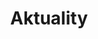 ---
layout: "pages/aktuality.njk"

title: 'Aktuality'
description: 'Aktuality z Chateau Orlice – zajímavé zprávy, pozvánky na akce a sezónní tipy pro vaše nezapomenutelné zážitky.'
permalink: 'cs/aktuality/'

eleventyNavigation:
  key: Aktuality
  order: 700


landing:
  breadcrumbsHome: Domů
  breadcrumbsCurrent: Aktuality

  heading: Zprávy & události

  mouseIconAlt: Ikona počítačové myši

  imageUrl: /assets/images/news/news.jpg
  imageAlt: Chateau Orlice z ptačího pohledu


posts:
  topper: Aktuality
  heading: Co je u nás nového


ctaPosts:
  items:
    - title: Pobytové balíčky
      url: /pobytove-balicky

      imageUrl: /assets/images/news/news.jpg
      imageAlt: Chateau Orlice z ptačího pohledu

    - title: Výlety a aktivity
      url: /vylety-aktivity

      imageUrl: /assets/images/trips/trips.jpg
      imageAlt: Zámek Letohrad
---